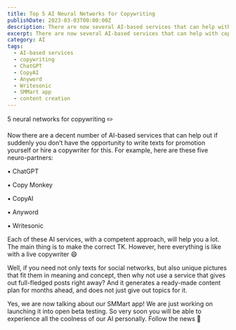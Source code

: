 ```yaml
---
title: Top 5 AI Neural Networks for Copywriting
publishDate: 2023-03-03T00:00:00Z
description: There are now several AI-based services that can help with copywriting, such as ChatGPT, Copy Monkey, CopyAI, Anyword, and Writesonic. These services can be helpful with proper guidance, though creating a good task is important. Additionally, some services offer full-fledged posts with unique images and a content plan for months ahead, such as the upcoming SMMart app. Learn more about these AI services and their features in this article.
excerpt: There are now several AI-based services that can help with copywriting, such as ChatGPT, Copy Monkey, CopyAI, Anyword, and Writesonic. These services...
category: AI
tags:
  - AI-based services
  - copywriting
  - ChatGPT
  - CopyAI
  - Anyword
  - Writesonic
  - SMMart app
  - content creation
---
```



5 neural networks for copywriting ✏️

Now there are a decent number of AI-based services that can help out if suddenly you don’t have the opportunity to write texts for promotion yourself or hire a copywriter for this. For example, here are these five neuro-partners:

▪️ ChatGPT

▪️ Copy Monkey

▪️ CopyAI

▪️ Anyword

▪️ Writesonic

Each of these AI services, with a competent approach, will help you a lot. The main thing is to make the correct TK. However, here everything is like with a live copywriter 😄

Well, if you need not only texts for social networks, but also unique pictures that fit them in meaning and concept, then why not use a service that gives out full-fledged posts right away? And it generates a ready-made content plan for months ahead, and does not just give out topics for it.

Yes, we are now talking about our SMMart app! We are just working on launching it into open beta testing. So very soon you will be able to experience all the coolness of our AI personally. Follow the news 🤩

